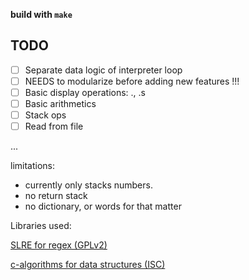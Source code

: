 **build with `make`**

## TODO

- [ ] Separate data logic of interpreter loop
- [ ] NEEDS to modularize before adding new features !!!
- [ ] Basic display operations: ., .s
- [ ] Basic arithmetics
- [ ] Stack ops
- [ ] Read from file

...

limitations:

- currently only stacks numbers.
- no return stack
- no dictionary, or words for that matter

Libraries used:

[SLRE for regex (GPLv2)](https://github.com/cesanta/slre/tree/master)

[c-algorithms for data structures (ISC)](https://github.com/fragglet/c-algorithms/tree/master)
